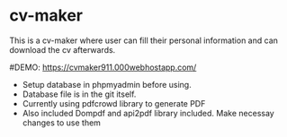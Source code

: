 # cv-maker
This is a cv-maker where user can fill their personal information and can download the cv afterwards. 

#DEMO: 
https://cvmaker911.000webhostapp.com/
<br>
* Setup database in phpmyadmin before using.
* Database file is in the git itself.
* Currently using pdfcrowd library to generate PDF
* Also included Dompdf and api2pdf library included. Make necessay changes to use them

